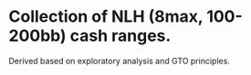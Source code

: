 # Collection of NLH (8max, 100-200bb) cash ranges.
Derived based on exploratory analysis and GTO principles. 